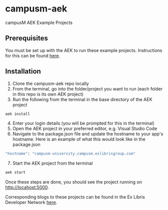 # campusm-aek
campusM AEK Example Projects

## Prerequisites
You must be set up with the AEK to run these example projects. Instructions for this can be found [here](https://developers.exlibrisgroup.com/campusm/npm/gettingstarted/). 

## Installation
1. Clone the campusm-aek repo locally
2. From the terminal, go into the folder/project you want to run (each folder in this repo is its own AEK project)
3. Run the following from the terminal in the base directory of the AEK project 
```bash
aek install
```
4. Enter your login details (you will be prompted for this in the terminal) 
5. Open the AEK project in your preferred editor, e.g. Visual Studio Code
6. Navigate to the package.json file and update the hostname to your app's hostname. Here is an example of what this would look like in the package.json
```bash
"hostname": "campusm-university.campusm.exlibrisgroup.com"
```
7. Start the AEK project from the terminal
```bash
aek start
```

Once these steps are done, you should see the project running on [http://locahost:5000](http://localhost:5000/). 

Corresponding blogs to these projects can be found in the Ex Libris Developer Network [here](https://developers.exlibrisgroup.com/blog/?search=campusm). 
